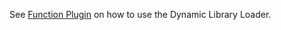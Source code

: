 See [Function Plugin](https://prestodb.io/docs/current/presto-cpp/plugin.html) on how to use the Dynamic Library Loader.
